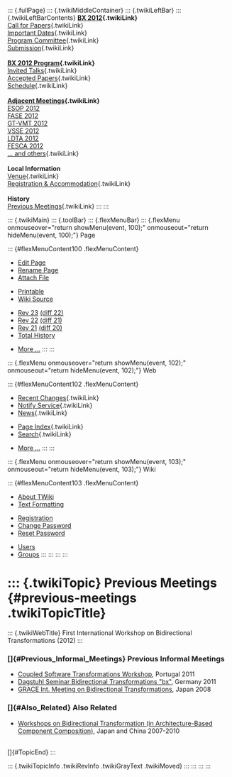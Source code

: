::: {.fullPage}
::: {.twikiMiddleContainer}
::: {.twikiLeftBar}
::: {.twikiLeftBarContents}
**[BX 2012](WebHome){.twikiLink}**\
[Call for Papers](CallForPapers){.twikiLink}\
[Important Dates](ImportantDates){.twikiLink}\
[Program Committee](ProgramCommittee){.twikiLink}\
[Submission](PaperSubmission){.twikiLink}\
\
**[BX 2012 Program](Program){.twikiLink}**\
[Invited Talks](InvitedTalks){.twikiLink}\
[Accepted Papers](AcceptedPapers){.twikiLink}\
[Schedule](Program){.twikiLink}\
\
**[Adjacent Meetings](AdjacentMeetings){.twikiLink}**\
[ESOP 2012](http://www2.in.tum.de/esop2012/)\
[FASE 2012](http://www.etaps.org/2012/fase)\
[GT-VMT 2012](http://www.cem.brighton.ac.uk/gt-vmt12/)\
[VSSE 2012](http://sysrun.haifa.il.ibm.com/hrl/vsse2012/)\
[LDTA 2012](http://ldta.info/)\
[FESCA 2012](http://fesca.ipd.kit.edu/fesca2012/)\
[\... and others](AdjacentMeetings){.twikiLink}\
\
**Local Information**\
[Venue](WorkshopVenue){.twikiLink}\
[Registration & Accommodation](RegistrationAndAccomodation){.twikiLink}\
\
**History**\
[Previous Meetings](PreviousMeetings){.twikiLink}
:::
:::

::: {.twikiMain}
::: {.toolBar}
::: {.flexMenuBar}
::: {.flexMenu onmouseover="return showMenu(event, 100);" onmouseout="return hideMenu(event, 100);"}
Page

::: {#flexMenuContent100 .flexMenuContent}
-   [Edit
    Page](http://www.program-transformation.org/edit/BX12/PreviousMeetings?t=1536827502)
-   [Rename
    Page](http://www.program-transformation.org/rename/BX12/PreviousMeetings)
-   [Attach
    File](http://www.program-transformation.org/attach/BX12/PreviousMeetings)

<!-- -->

-   [Printable](http://www.program-transformation.org/view/BX12/PreviousMeetings?skin=print.pattern)
-   [Wiki
    Source](http://www.program-transformation.org/view/BX12/PreviousMeetings?skin=text&raw=on&contenttype=text/plain)

<!-- -->

-   [Rev
    23](http://www.program-transformation.org/view/BX12/PreviousMeetings?rev=1.23)
    [(diff 22)](http://www.program-transformation.org/rdiff/BX12/PreviousMeetings?rev1=1.23&rev2=1.22)
-   [Rev
    22](http://www.program-transformation.org/view/BX12/PreviousMeetings?rev=1.22)
    [(diff 21)](http://www.program-transformation.org/rdiff/BX12/PreviousMeetings?rev1=1.22&rev2=1.21)
-   [Rev
    21](http://www.program-transformation.org/view/BX12/PreviousMeetings?rev=1.21)
    [(diff 20)](http://www.program-transformation.org/rdiff/BX12/PreviousMeetings?rev1=1.21&rev2=1.20)
-   [Total
    History](http://www.program-transformation.org/rdiff/BX12/PreviousMeetings)

<!-- -->

-   [More
    \...](http://www.program-transformation.org/oops/BX12/PreviousMeetings?template=oopsmore&param1=1.23&param2=1.23)
:::
:::

::: {.flexMenu onmouseover="return showMenu(event, 102);" onmouseout="return hideMenu(event, 102);"}
Web

::: {#flexMenuContent102 .flexMenuContent}
-   [Recent Changes](WebChanges){.twikiLink}
-   [Notify Service](WebNotify){.twikiLink}
-   [News](WebNews){.twikiLink}

<!-- -->

-   [Page Index](WebIndex){.twikiLink}
-   [Search](WebSearch){.twikiLink}

<!-- -->

-   [More
    \...](http://www.program-transformation.org/oops/BX12/PreviousMeetings?template=oopsmore&param1=1.23&param2=1.23)
:::
:::

::: {.flexMenu onmouseover="return showMenu(event, 103);" onmouseout="return hideMenu(event, 103);"}
Wiki

::: {#flexMenuContent103 .flexMenuContent}
-   [About
    TWiki](http://www.program-transformation.org/view/TWiki/WebHome)
-   [Text
    Formatting](http://www.program-transformation.org/view/TWiki/TextFormattingRules)

<!-- -->

-   [Registration](http://www.program-transformation.org/view/TWiki/TWikiRegistration)
-   [Change
    Password](http://www.program-transformation.org/view/TWiki/ChangePassword)
-   [Reset
    Password](http://www.program-transformation.org/view/TWiki/ResetPassword)

<!-- -->

-   [Users](http://www.program-transformation.org/view/Main/TWikiUsers)
-   [Groups](http://www.program-transformation.org/view/Main/TWikiGroups)
:::
:::
:::
:::

::: {.twikiTopic}
Previous Meetings {#previous-meetings .twikiTopicTitle}
=================

::: {.twikiWebTitle}
First International Workshop on Bidirectional Transformations (2012)
:::

### []{#Previous_Informal_Meetings} Previous Informal Meetings

-   [Coupled Software Transformations
    Workshop](http://www.di.univaq.it/CSXW2011/), Portugal 2011
-   [Dagstuhl Seminar Bidirectional Transformations
    \"bx\"](http://www.dagstuhl.de/11031), Germany 2011
-   [GRACE Int. Meeting on Bidirectional
    Transformations](http://grace.gsdlab.org/), Japan 2008

### []{#Also_Related} Also Related

-   [Workshops on Bidirectional Transformation (in Architecture-Based
    Component Composition)](http://www.biglab.org/4th-Btrans/), Japan
    and China 2007-2010

\
[]{#TopicEnd}
:::

::: {.twikiTopicInfo .twikiRevInfo .twikiGrayText .twikiMoved}
:::
:::
:::
:::
